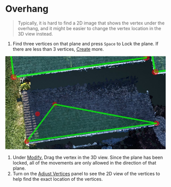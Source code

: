 # Overhang

> Typically, it is hard to find a 2D image that shows the vertex under the overhang, and it might be easier to change the vertex location in the 3D view instead.

1. Find three vertices on that plane and press `Space` to Lock the plane. If there are less than 3 vertices, [Create](../3d-scene-manipulation-tools/geometry/create.md) more.

![](../.gitbook/assets/1%20%281%29.jpg)

1. Under [Modify](../3d-scene-manipulation-tools/geometry/modify.md), Drag the vertex in the 3D view. Since the plane has been locked, all of the movements are only allowed in the direction of that plane.
2. Turn on the [Adjust Vertices](../tools/adjust-vertices/) panel to see the 2D view of the vertices to help find the exact location of the vertices.



